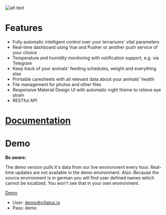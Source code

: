 ![alt text](https://github.com/matthenning/ciliatus/blob/master/public/images/logo_horizontal.png "Ciliatus")

# Features

* Fully automatic intelligent control over your terrariums' vital parameters
* Real-time dashboard using Vue and Pusher or another push service of your choice
* Temperature and humidity monitoring with notification support, e.g. via Telegram
* Keep track of your animals' feeding schedules, weight and everything else
* Printable caresheets with all relevant data about your animals' health
* File management for photos and other files
* Responsive Material Design UI with automatic night theme to relieve eye strain
* RESTful API

# [Documentation](https://ciliatus.io/docs)

# Demo

**Be aware:** 

The demo version pulls it's data from our live environment every hour. Real-time updates are not available in the demo environment.
Also: Because the source environment is in german you will find user defined names which cannot be localized. You won't see that in your own environment.

[Demo](https://demo01.ciliatus.io)

* User: demo@ciliatus.io
* Pass: demo
